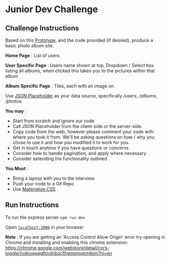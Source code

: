# Junior Dev Challenge

## Challenge Instructions

Based on this [Prototype](https://xd.adobe.com/view/aff4126f-c5ae-4b34-a517-d3ff89435500), and the code provided (if desired), produce a basic photo album site.

**Home Page** : List of users

**User Specific Page** : Users name shown at top, Dropdown / Select box listing all albums, when clicked this takes you to the pictures within that album

**Album Specific Page** : Tiles, each with an image on.

Use [JSON Placeholder](https://jsonplaceholder.typicode.com/) as your data source, specifically */users*, */albums*, */photos*.

**You may** :
  * Start from scratch and ignore our code
  * Call JSON Placeholder from the client-side or the server-side.
  * Copy code from the web, however please comment your code with where you took it from. We'll be asking questions on how / why you chose to use it and how you modified it to work for you.
  * Get in touch anytime if you have questions or concerns
  * Consider how to handle pagination, and apply where necessary
  * Consider extending the functionality outlined

**You Must** :
  * Bring a laptop with you to the interview
  * Push your code to a Git Repo
  * Use [Materialize CSS](http://materializecss.com/)

## Run Instructions

To run the express server `npm run dev`

Open [`localhost:3000`](http://localhost:3000) in your browser

**Note** : If you are getting an 'Access Control Allow Origin' error try opening in Chrome and installing and enabling this chrome extension:
https://chrome.google.com/webstore/detail/cors-toggle/jioikioepegflmdnbocfhgmpmopmjkim?hl=en
